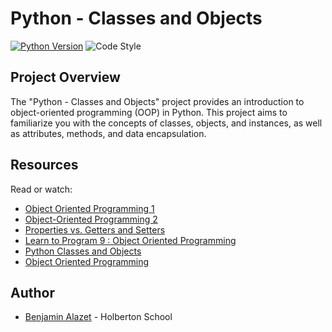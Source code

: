 
# Python - Classes and Objects

[![Python Version](https://img.shields.io/badge/python-3.10-blue.svg)](https://www.python.org/downloads/release/python-380/)
![Code Style](https://img.shields.io/badge/code%20style-PEP8-brightgreen.svg)

## Project Overview
The "Python - Classes and Objects" project provides an introduction to object-oriented programming (OOP) in Python. This project aims to familiarize you with the concepts of classes, objects, and instances, as well as attributes, methods, and data encapsulation.

## Resources
Read or watch:
-   [Object Oriented Programming 1](https://intranet.hbtn.io/rltoken/5envVBirO286MdSZgZ4DoQ "Object Oriented Programming")
-   [Object-Oriented Programming 2](https://intranet.hbtn.io/rltoken/sCdUrEsHLFH2NpUzI5Xx8w "Object-Oriented Programming")
-   [Properties vs. Getters and Setters](https://intranet.hbtn.io/rltoken/3B0RWILA_kSjK5udEbFt-A "Properties vs. Getters and Setters")
-   [Learn to Program 9 : Object Oriented Programming](https://intranet.hbtn.io/rltoken/5u8UhnaTWX2A-G7LICKCDw "Learn to Program 9 : Object Oriented Programming")
-   [Python Classes and Objects](https://intranet.hbtn.io/rltoken/cwqg7Ud04LTDsatPT17CaQ "Python Classes and Objects")
-   [Object Oriented Programming](https://intranet.hbtn.io/rltoken/6cZhWLe083CJERYLjAM0BQ "Object Oriented Programming")

## Author
* [Benjamin Alazet](https://github.com/Yliaze) - Holberton School
